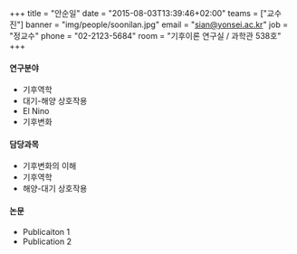 +++ 
title = "안순일"
date = "2015-08-03T13:39:46+02:00"
teams = ["교수진"]
banner = "img/people/soonilan.jpg"
email = "sian@yonsei.ac.kr"
job = "정교수"
phone = "02-2123-5684"
room = "기후이론 연구실 / 과학관 538호"
+++

#### 연구분야
+ 기후역학
+ 대기-해양 상호작용
+ El Nino
+ 기후변화

#### 담당과목
+ 기후변화의 이해
+ 기후역학
+ 해양-대기 상호작용

#### 논문
+ Publicaiton 1
+ Publication 2
